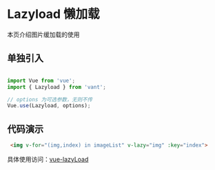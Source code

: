 # Lazyload 懒加载
本页介绍图片缓加载的使用


## 单独引入

```JavaScript

import Vue from 'vue';
import { Lazyload } from 'vant';

// options 为可选参数，无则不传
Vue.use(Lazyload, options);

```
## 代码演示
```Html
 <img v-for="(img,index) in imageList" v-lazy="img" :key="index">

```
具体使用访问：[vue-lazyLoad](https://github.com/hilongjw/vue-lazyload)
